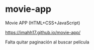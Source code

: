# movie-app
Movie APP (HTML+CSS+JavaScript)

https://imahh17.github.io/movie-app/

Falta quitar paginación al buscar película
